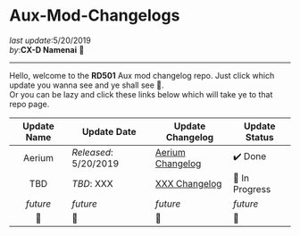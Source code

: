 # Aux-Mod-Changelogs   

_last update_:5/20/2019   
_by_:**CX-D Namenai** 🐉

---
Hello, welcome to the **RD501** Aux mod changelog repo. Just click which update you wanna see and ye shall see 👀.     
Or you can be lazy and click these links below which will take ye to that repo page.

| Update Name   | Update Date   | Update Changelog  | Update Status
|:-----------:  |-------------  |------------------ |------------------ |
|    Aerium             | *Released*: 5/20/2019               |  [Aerium Changelog](https://github.com/namenai/Aux-Mod-Changelogs/blob/master/Aux%20-%205-15-2019%20-%20Aireium%20Update/README.md)                   | ✔️ Done |
|    TBD             | *TBD*: XXX             |  [XXX Changelog](https://www.youtube.com/watch?v=oHg5SJYRHA0)                   | 🚧 In Progress |
|    *future*           |      *future*         |       *future*                | *future* |
|        🔮      |    🐉          |      🍄                | 🍔 |
